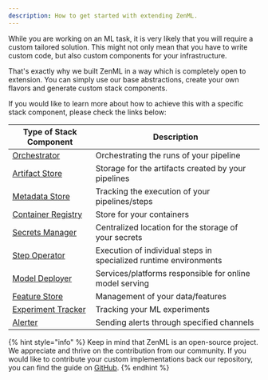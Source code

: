 ```yaml
---
description: How to get started with extending ZenML.
---
```


While you are working on an ML task, it is very likely that you will require 
a custom tailored solution. This might not only mean that you have to write 
custom code, but also custom components for your infrastructure.

That's exactly why we built ZenML in a way which is completely open to 
extension. You can simply use our base abstractions, create your own flavors 
and generate custom stack components.

If you would like to learn more about how to achieve this with a specific 
stack component, please check the links below:

| **Type of Stack Component**                 | **Description**                                                   |
|---------------------------------------------|-------------------------------------------------------------------|
| [Orchestrator](orchestrator.md)             | Orchestrating the runs of your pipeline                           |
| [Artifact Store](artifact-store.md)         | Storage for the artifacts created by your pipelines               |
| [Metadata Store](metadata-store.md)         | Tracking the execution of your pipelines/steps                    |
| [Container Registry](container-registry.md) | Store for your containers                                         |
| [Secrets Manager](secrets-manager.md)       | Centralized location for the storage of your secrets              |
| [Step Operator](step-operator.md)           | Execution of individual steps in specialized runtime environments |
| [Model Deployer](model-deployer.md)         | Services/platforms responsible for online model serving           |
| [Feature Store](feature-store.md)           | Management of your data/features                                  |
| [Experiment Tracker](experiment-tracker.md) | Tracking your ML experiments                                      |
| [Alerter](alerter.md)                       | Sending alerts through specified channels                         |


{% hint style="info" %}
Keep in mind that ZenML is an open-source project. We appreciate and thrive on 
the contribution from our community. If you would like to contribute your 
custom implementations back our repository, you can find the guide on 
[GitHub](https://github.com/zenml-io/zenml/blob/develop/CONTRIBUTING.md).
{% endhint %}
